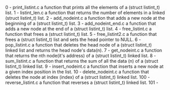0 - print_listint.c
	a function that prints all the elements of a (struct listint_t) list.
1 - listint_len.c
	a function that returns the number of elements in a linked (struct listint_t) list.
2 - add_nodeint.c
	a function that adds a new node at the beginning of a (struct listint_t) list.
3 - add_nodeint_end.c
	a function that adds a new node at the end of a (struct listint_t) list.
4 - free_listint.c
	a function that frees a (struct listint_t) list.
5 - free_listint2.c
	a function that frees a (struct listint_t) list and sets the head pointer to NULL.
6 - pop_listint.c
	a function that deletes the head node of a (struct listint_t) linked list and returns the head node's data(n).
7 - get_nodeint.c
	a function that returns the nth node(it's address) of a (struct listint_t) linked list.
8 - sum_listint.c
	a function that returns the sum of all the data (n) of a (struct listint_t) linked list.
9 - insert_nodeint.c
	a function that inserts a new node at a given index position in the list.
10 - delete_nodeint.c
	a function that deletes the node at index (index) of a (struct listint_t) linked list.
100 - reverse_listint.c
	a function that reverses a (struct listint_t) linked list.
101 - 
	

